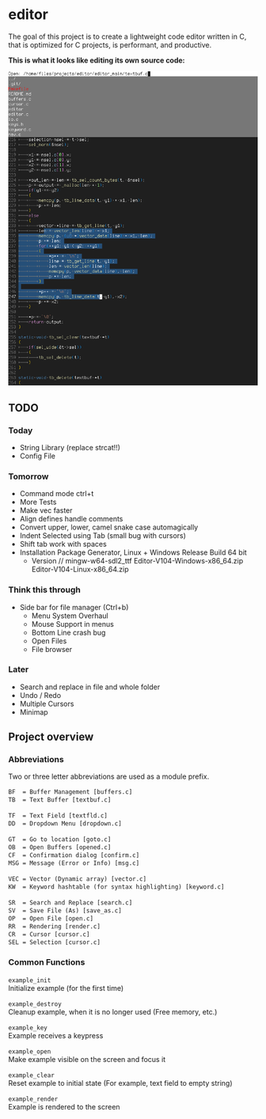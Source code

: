 # editor

The goal of this project is to create a lightweight code editor written in C,
that is optimized for C projects, is performant, and productive.

**This is what it looks like editing its own source code:**

![Screenshot of Editor](scrnshot.png)

## TODO

### Today
- String Library (replace strcat!!)
- Config File

### Tomorrow
- Command mode ctrl+t
- More Tests
- Make vec faster
- Align defines handle comments
- Convert upper, lower, camel snake case automagically
- Indent Selected using Tab (small bug with cursors)
- Shift tab work with spaces
- Installation Package Generator, Linux + Windows Release Build 64 bit
	- Version
	// mingw-w64-sdl2_ttf
	Editor-V104-Windows-x86_64.zip
	Editor-V104-Linux-x86_64.zip

### Think this through

- Side bar for file manager (Ctrl+b)
	- Menu System Overhaul
	- Mouse Support in menus
	- Bottom Line crash bug
	- Open Files
	- File browser

### Later

- Search and replace in file and whole folder
- Undo / Redo
- Multiple Cursors
- Minimap

## Project overview

### Abbreviations

Two or three letter abbreviations are used as a module prefix.

```
BF  = Buffer Management [buffers.c]
TB  = Text Buffer [textbuf.c]

TF  = Text Field [textfld.c]
DD  = Dropdown Menu [dropdown.c]

GT  = Go to location [goto.c]
OB  = Open Buffers [opened.c]
CF  = Confirmation dialog [confirm.c]
MSG = Message (Error or Info) [msg.c]

VEC = Vector (Dynamic array) [vector.c]
KW  = Keyword hashtable (for syntax highlighting) [keyword.c]

SR  = Search and Replace [search.c]
SV  = Save File (As) [save_as.c]
OP  = Open File [open.c]
RR  = Rendering [render.c]
CR  = Cursor [cursor.c]
SEL = Selection [cursor.c]
```

### Common Functions

`example_init`\
Initialize example (for the first time)

`example_destroy`\
Cleanup example, when it is no longer used (Free memory, etc.)

`example_key`\
Example receives a keypress

`example_open`\
Make example visible on the screen and focus it

`example_clear`\
Reset example to initial state
(For example, text field to empty string)

`example_render`\
Example is rendered to the screen
